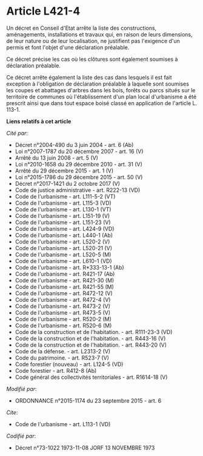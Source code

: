 # Article L421-4

Un décret en Conseil d'Etat arrête la liste des constructions, aménagements, installations et travaux qui, en raison de leurs
dimensions, de leur nature ou de leur localisation, ne justifient pas l'exigence d'un permis et font l'objet d'une
déclaration préalable. 

Ce décret précise les cas où les clôtures sont également soumises à déclaration préalable. 

Ce décret arrête également la liste des cas dans lesquels il est fait exception à l'obligation de déclaration préalable à
laquelle sont soumises les coupes et abattages d'arbres dans les bois, forêts ou parcs situés sur le territoire de communes
où l'établissement d'un plan local d'urbanisme a été prescrit ainsi que dans tout espace boisé classé en application de
l'article L. 113-1.

**Liens relatifs à cet article**

_Cité par_:

  - Décret n°2004-490 du 3 juin 2004 - art. 6 (Ab)
  - Loi n°2007-1787 du 20 décembre 2007 - art. 16 (V)
  - Arrêté du 13 juin 2008 - art. 5 (V)
  - Loi n°2010-1658 du 29 décembre 2010 - art. 31 (V)
  - Arrêté du 29 décembre 2015 - art. 1 (V)
  - Loi n°2015-1786 du 29 décembre 2015 - art. 50 (V)
  - Décret n°2017-1421 du 2 octobre 2017 (V)
  - Code de justice administrative - art. R222-13 (VD)
  - Code de l'urbanisme - art. L111-5-2 (VT)
  - Code de l'urbanisme - art. L115-3 (VD)
  - Code de l'urbanisme - art. L130-1 (VT)
  - Code de l'urbanisme - art. L151-19 (V)
  - Code de l'urbanisme - art. L151-23 (V)
  - Code de l'urbanisme - art. L424-9 (VD)
  - Code de l'urbanisme - art. L440-1 (Ab)
  - Code de l'urbanisme - art. L520-2 (V)
  - Code de l'urbanisme - art. L520-21 (V)
  - Code de l'urbanisme - art. L520-5 (M)
  - Code de l'urbanisme - art. L610-1 (VD)
  - Code de l'urbanisme - art. R*333-13-1 (Ab)
  - Code de l'urbanisme - art. R421-17 (Ab)
  - Code de l'urbanisme - art. R421-30 (M)
  - Code de l'urbanisme - art. R421-55 (M)
  - Code de l'urbanisme - art. R472-12 (V)
  - Code de l'urbanisme - art. R472-4 (V)
  - Code de l'urbanisme - art. R473-2 (V)
  - Code de l'urbanisme - art. R473-5 (V)
  - Code de l'urbanisme - art. R520-2 (M)
  - Code de l'urbanisme - art. R520-6 (M)
  - Code de la construction et de l'habitation. - art. R111-23-3 (VD)
  - Code de la construction et de l'habitation. - art. R443-16 (V)
  - Code de la construction et de l'habitation. - art. R443-20 (V)
  - Code de la défense. - art. L2313-2 (V)
  - Code du patrimoine. - art. R523-7 (V)
  - Code forestier (nouveau) - art. L124-5 (VD)
  - Code forestier - art. R412-8 (Ab)
  - Code général des collectivités territoriales - art. R1614-18 (V)

_Modifié par_:

  - ORDONNANCE n°2015-1174 du 23 septembre 2015 - art. 6

_Cite_:

  - Code de l'urbanisme - art. L113-1 (VD)

_Codifié par_:

  - Décret n°73-1022 1973-11-08 JORF 13 NOVEMBRE 1973
